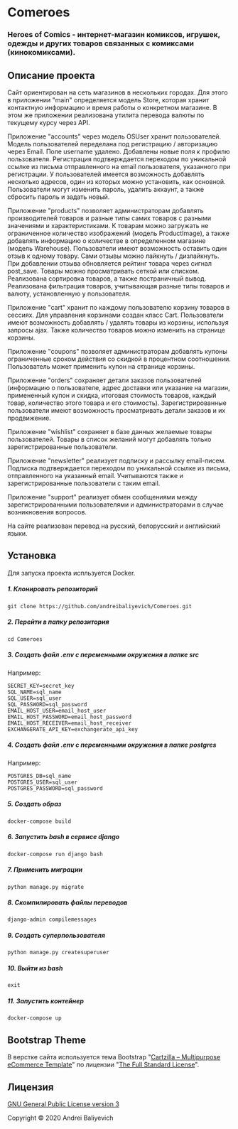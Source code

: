 # Comeroes


### Heroes of Comics - интернет-магазин комиксов, игрушек, одежды и других товаров связанных с комиксами (кинокомиксами).


## Описание проекта

Сайт ориентирован на сеть магазинов в нескольких городах. Для этого в приложении "main" определяется модель Store, которая хранит контактную информацию и время работы о конкретном магазине.
В этом же приложении реализована утилита перевода валюты по текущему курсу через API.

Приложение "accounts" через модель OSUser хранит пользователей. Модель пользователей переделана под регистрацию / авторизацию через Email. Поле username удалено. Добавлены новые поля к профилю пользователя.
Регистрация подтверждается переходом по уникальной ссылке из письма отправленного на email пользователя, указанного при регистрации.
У пользователей имеется возможность добавлять несколько адресов, один из которых можно установить, как основной. Пользователи могут изменить пароль, удалить аккаунт, а также сбросить пароль и задать новый.

Приложение "products" позволяет администраторам добавлять производителей товаров и разные типы самих товаров с разными значениями и характеристиками. К товарам можно загружать не ограниченное количество изображений (модель ProductImage), а также добавлять информацию о количестве в определенном магазине (модель Warehouse).
Пользователи имеют возможность оставить один отзыв к одному товару. Сами отзывы можно лайкнуть / дизлайкнуть. При добавлении отзыва обновляется рейтинг товара через сигнал post_save.
Товары можно просматривать сеткой или списком. Реализована сортировка товаров, а также постраничный вывод. Реализована фильтрация товаров, учитывающая разные типы товаров и валюту, установленную у пользователя.

Приложение "cart" хранит по каждому пользователю корзину товаров в сессиях. Для управления корзинами создан класс Cart. Пользователи имеют возможность добавлять / удалять товары из корзины, используя запросы ajax. Также количество товаров можно изменить на странице корзины.

Приложение "coupons" позволяет администраторам добавлять купоны ограниченные сроком действия со скидкой в процентном соотношении. Пользователь может применить купон на странице корзины.

Приложение "orders" сохраняет детали заказов пользователей (информацию о пользователе, адрес доставки или указание на магазин, примененный купон и скидка, итоговая стоимость товаров, каждый товар, количество этого товара и его стоимость). Зарегистрированные пользователи имеют возможность просматривать детали заказов и их продвижение.

Приложение "wishlist" сохраняет в базе данных желаемые товары пользователей. Товары в список желаний могут добавлять только зарегистрированные пользователи.

Приложение "newsletter" реализует подписку и рассылку email-писем. Подписка подтверждается переходом по уникальной ссылке из письма, отправленного на указанный email. Учитываются также и зарегистрированные пользователи с таким email.

Приложение "support" реализует обмен сообщениями между зарегистрированными пользователями и администраторами в случае возникновения вопросов.

На сайте реализован перевод на русский, белорусский и английский языки.


## Установка

Для запуска проекта испльзуется Docker.

##### 1. Клонировать репозиторий

    git clone https://github.com/andreibaliyevich/Comeroes.git

##### 2. Перейти в папку репозитория

    cd Comeroes

##### 3. Создать файл .env с переменными окружения в папке src

Например:

    SECRET_KEY=secret_key
    SQL_NAME=sql_name
    SQL_USER=sql_user
    SQL_PASSWORD=sql_password
    EMAIL_HOST_USER=email_host_user
    EMAIL_HOST_PASSWORD=email_host_password
    EMAIL_HOST_RECEIVER=email_host_receiver
    EXCHANGERATE_API_KEY=exchangerate_api_key

##### 4. Создать файл .env с переменными окружения в папке postgres

Например:

    POSTGRES_DB=sql_name
    POSTGRES_USER=sql_user
    POSTGRES_PASSWORD=sql_password

##### 5. Создать образ

    docker-compose build

##### 6. Запустить bash в сервисе django

    docker-compose run django bash

##### 7. Применить миграции

    python manage.py migrate

##### 8. Скомпилировать файлы переводов

    django-admin compilemessages

##### 9. Создать суперпользователя

    python manage.py createsuperuser

##### 10. Выйти из bash

    exit

##### 11. Запустить контейнер

    docker-compose up


## Bootstrap Theme

В верстке сайта используется тема Bootstrap "[Cartzilla – Multipurpose eCommerce Template](https://themes.getbootstrap.com/product/cartzilla-bootstrap-e-commerce-template-ui-kit/)" по лицензии "[The Full Standard License](https://themes.getbootstrap.com/licenses/)".


## Лицензия

[GNU General Public License version 3](https://opensource.org/licenses/GPL-3.0)

Copyright © 2020 Andrei Baliyevich
